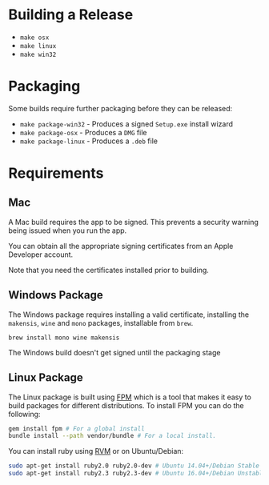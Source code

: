 # Building a Release

* `make osx`
* `make linux`
* `make win32`

# Packaging

Some builds require further packaging before they can be released:

* `make package-win32` - Produces a signed `Setup.exe` install wizard
* `make package-osx` - Produces a `DMG` file
* `make package-linux` - Produces a `.deb` file


# Requirements

## Mac

A Mac build requires the app to be signed. This prevents a security warning being issued when you run the app.

You can obtain all the appropriate signing certificates from an Apple Developer account.

Note that you need the certificates installed prior to building.

## Windows Package

The Windows package requires installing a valid certificate, installing the `makensis`, `wine` and `mono` packages, installable from `brew`.

`brew install mono wine makensis`

The Windows build doesn't get signed until the packaging stage

## Linux Package

The Linux package is built using [FPM][1] which is a tool that makes it easy to build packages for different distributions. To install FPM you can do the following:

```bash
gem install fpm # For a global install
bundle install --path vendor/bundle # For a local install.
```

You can install ruby using [RVM][2] or on Ubuntu/Debian:

```bash
sudo apt-get install ruby2.0 ruby2.0-dev # Ubuntu 14.04+/Debian Stable
sudo apt-get install ruby2.3 ruby2.3-dev # Ubuntu 16.04+/Debian Unstable
```

[1]: https://github.com/jordansissel/fpm
[2]: https://rvm.io/rvm/install
